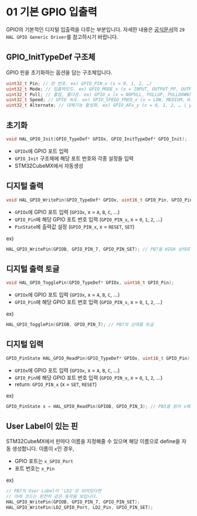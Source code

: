 # 01 기본 GPIO 입출력
GPIO의 기본적인 디지털 입출력을 다루는 부분입니다.
자세한 내용은 [공식문서](https://www.st.com/content/ccc/resource/technical/document/user_manual/2f/71/ba/b8/75/54/47/cf/DM00105879.pdf/files/DM00105879.pdf/jcr:content/translations/en.DM00105879.pdf)의 `29 HAL GPIO Generic Driver`를 참고하시기 바랍니다.

## GPIO_InitTypeDef 구조체
GPIO 핀을 초기화하는 옵션을 담는 구조체입니다.
```cpp
uint32_t Pin; // 핀 번호. ex) GPIO_PIN_x (x = 0, 1, 2, …)
uint32_t Mode; // 입출력모드. ex) GPIO_MODE_x (x = INPUT, OUTPUT_PP, OUTPUT_OD, …)
uint32_t Pull; // 풀업, 풀다운. ex) GPIO_x (x = NOPULL, PULLUP, PULLDOWN)
uint32_t Speed; // GPIO 속도. ex) GPIO_SPEED_FREQ_x (x = LOW, MEDIUM, HIGH, VERY_HIGH)
uint32_t Alternate; // 대체기능 활성화. ex) GPIO_AFx_y (x = 0, 1, 2, … | y = …)
```

## 초기화
```cpp
void HAL_GPIO_Init(GPIO_TypeDef* GPIOx, GPIO_InitTypeDef* GPIO_Init);
```
- `GPIOx`에 GPIO 포트 입력
- `GPIO_Init` 구조체에 해당 포트 번호와 각종 설정들 입력
- STM32CubeMX에서 자동생성

## 디지털 출력
```cpp
void HAL_GPIO_WritePin(GPIO_TypeDef* GPIOx, uint16_t GPIO_Pin, GPIO_PinState PinState);
```
- `GPIOx`에 GPIO 포트 입력 (`GPIOx`, x = `A`, `B`, `C`, …)
- `GPIO_Pin`에 해당 GPIO 포트 번호 입력 (`GPIO_PIN_x`, x = `0`, `1`, `2`, …)
- `PinState`에 출력값 설정 (`GPIO_PIN_x`, x = `RESET`, `SET`)

ex)
```cpp
HAL_GPIO_WritePin(GPIOB, GPIO_PIN_7, GPIO_PIN_SET); // PB7을 HIGH 상태로
```

## 디지털 출력 토글
```cpp
void HAL_GPIO_TogglePin(GPIO_TypeDef* GPIOx, uint16_t GPIO_Pin);
```
- `GPIOx`에 GPIO 포트 입력 (`GPIOx`, x = `A`, `B`, `C`, …)
- `GPIO_Pin`에 해당 GPIO 포트 번호 입력 (`GPIO_PIN_x`, x = `0`, `1`, `2`, …)

ex) 
```cpp
HAL_GPIO_TogglePin(GPIOB, GPIO_PIN_7); // PB7의 상태를 토글
```

## 디지털 입력
```cpp
GPIO_PinState HAL_GPIO_ReadPin(GPIO_TypeDef* GPIOx, uint16_t GPIO_Pin);
```
- `GPIOx`에 GPIO 포트 입력 (`GPIOx`, x = `A`, `B`, `C`, …)
- `GPIO_Pin`에 해당 GPIO 포트 번호 입력 (`GPIO_PIN_x`, x = `0`, `1`, `2`, …)
- return: `GPIO_PIN_x` (x = `SET`, `RESET`)

ex) 
```cpp
GPIO_PinState s = HAL_GPIO_ReadPin(GPIOB, GPIO_PIN_3); // PB3을 읽어 s에 저장
```

## User Label이 있는 핀
STM32CubeMX에서 핀마다 이름을 지정해줄 수 있으며 해당 이름으로 define을 자동 생성합니다.
이름이 `x`인 경우, 
- GPIO 포트는 `x_GPIO_Port`
- 포트 번호는 `x_Pin`

ex)
```cpp
// PB7의 User Label이 'LD2'로 되어있다면
// 아래 코드는 완전히 같은 동작을 보입니다.
HAL_GPIO_WritePin(GPIOB, GPIO_PIN_7, GPIO_PIN_SET);
HAL_GPIO_WritePin(LD2_GPIO_Port, LD2_Pin, GPIO_PIN_SET);
```
